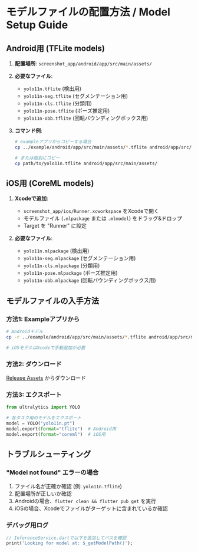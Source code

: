 # モデルファイルの配置方法 / Model Setup Guide

## Android用 (TFLite models)

1. **配置場所**: `screenshot_app/android/app/src/main/assets/`

2. **必要なファイル**:
   - `yolo11n.tflite` (検出用)
   - `yolo11n-seg.tflite` (セグメンテーション用)
   - `yolo11n-cls.tflite` (分類用)
   - `yolo11n-pose.tflite` (ポーズ推定用)
   - `yolo11n-obb.tflite` (回転バウンディングボックス用)

3. **コマンド例**:
   ```bash
   # exampleアプリからコピーする場合
   cp ../example/android/app/src/main/assets/*.tflite android/app/src/main/assets/
   
   # または個別にコピー
   cp path/to/yolo11n.tflite android/app/src/main/assets/
   ```

## iOS用 (CoreML models)

1. **Xcodeで追加**:
   - `screenshot_app/ios/Runner.xcworkspace` をXcodeで開く
   - モデルファイル (`.mlpackage` または `.mlmodel`) をドラッグ&ドロップ
   - Target を "Runner" に設定

2. **必要なファイル**:
   - `yolo11n.mlpackage` (検出用)
   - `yolo11n-seg.mlpackage` (セグメンテーション用)
   - `yolo11n-cls.mlpackage` (分類用)
   - `yolo11n-pose.mlpackage` (ポーズ推定用)
   - `yolo11n-obb.mlpackage` (回転バウンディングボックス用)

## モデルファイルの入手方法

### 方法1: Exampleアプリから
```bash
# Androidモデル
cp -r ../example/android/app/src/main/assets/*.tflite android/app/src/main/assets/

# iOSモデルはXcodeで手動追加が必要
```

### 方法2: ダウンロード
[Release Assets](https://github.com/ultralytics/yolo-flutter-app/releases/tag/v0.0.0) からダウンロード

### 方法3: エクスポート
```python
from ultralytics import YOLO

# 各タスク用のモデルをエクスポート
model = YOLO("yolo11n.pt")
model.export(format="tflite")  # Android用
model.export(format="coreml")  # iOS用
```

## トラブルシューティング

### "Model not found" エラーの場合
1. ファイル名が正確か確認 (例: `yolo11n.tflite`)
2. 配置場所が正しいか確認
3. Androidの場合、`flutter clean && flutter pub get` を実行
4. iOSの場合、Xcodeでファイルがターゲットに含まれているか確認

### デバッグ用ログ
```dart
// InferenceService.dartで以下を追加してパスを確認
print('Looking for model at: $_getModelPath()');
```